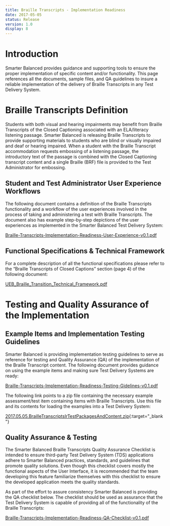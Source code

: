 ```yaml
---
title: Braille Transcripts - Implementation Readiness
date: 2017-05-05
status: Release
version: 1.0
display: 8
---
```


# Introduction

Smarter Balanced provides guidance and supporting tools to ensure the proper implementation of specific content and/or functionality. This page references all the documents, sample files, and QA guidelines to insure a reliable implementation of the delivery of Braille Transcripts in any Test Delivery System.

# Braille Transcripts Definition

Students with both visual and hearing impairments may benefit from Braille Transcripts of the Closed Captioning associated with an ELA/literacy listening passage. Smarter Balanced is releasing Braille Transcripts to provide supporting materials to students who are blind or visually impaired and deaf or hearing impaired. When a student with the Braille Transcript accommodation requests embossing of a listening passage, the introductory text of the passage is combined with the Closed Captioning transcript content and a single Braille (BRF) file is provided to the Test Administrator for embossing.

## Student and Test Administrator User Experience Workflows
 
The following document contains a definition of the Braille Transcripts functionality and a workflow of the user experiences involved in the process of taking and administering a test with Braille Transcripts. The document also has example step-by-step depictions of the user experiences as implemented in the Smarter Balanced Test Delivery System:

[Braille-Transcripts-Implementation-Readiness-User-Experience-v0.1.pdf](http://www.smarterapp.org/documents/Braille-Transcripts-Implementation-Readiness-User-Experience-v0.1.pdf)

## Functional Specifications & Technical Framework

For a complete description of all the functional specifications please refer to the “Braille Transcripts of Closed Captions” section (page 4) of the following document:

[UEB_Braille_Transition_Technical_Framework.pdf](http://www.smarterapp.org/documents/UEB_Braille_Transition_Technical_Framework.pdf)


# Testing and Quality Assurance of the Implementation

## Example Items and Implementation Testing Guidelines

Smarter Balanced is providing implementation testing guidelines to serve as reference for testing and Quality Assurance (QA) of the implementation of the Braille Transcript content. The following document provides guidance on using the example items and making sure Test Delivery Systems are ready:

[Braille-Transcripts-Implementation-Readiness-Testing-Gidelines-v0.1.pdf](http://www.smarterapp.org/documents/Braille-Transcripts-Implementation-Readiness-Testing-Gidelines-v0.1.pdf)

The following link points to a zip file containing the necessary example assessment/test item containing items with Braille Transcripts. Use this file and its contents for loading the examples into a Test Delivery System:

[2017.05.05.BrailleTranscriptsIrTestPackagesAndContent.zip](ftp://ftps.smarterbalanced.org/~sbacpublic/Public/ImplementationReadiness/2017.05.05.BrailleTranscriptsIrTestPackagesAndContent.zip){:target="_blank"}

## Quality Assurance & Testing

The Smarter Balanced Braille Transcripts Quality Assurance Checklist is intended to ensure third-party Test Delivery System (TDS) applications adhere to Smarter Balanced practices, standards, and guidelines that promote quality solutions. Even though this checklist covers mostly the functional aspects of the User Interface, it is recommended that the team developing this feature familiarize themselves with this checklist to ensure the developed application meets the quality standards.

As part of the effort to assure consistency Smarter Balanced is providing the QA checklist below. The checklist should be used as assurance that the Test Delivery System is capable of providing all of the functionality of the Braille Transcripts:


[Braille-Transcripts-Implementation-Readiness-QA-Checklist-v0.1.pdf](http://www.smarterapp.org/documents/Braille-Transcripts-Implementation-Readiness-QA-Checklist-v0.1.pdf)

